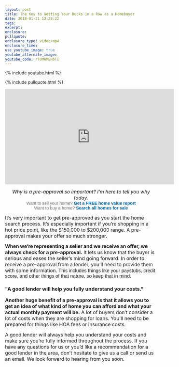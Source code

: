 ```yaml
---
layout: post
title: The Key to Getting Your Ducks in a Row as a Homebuyer
date: 2018-01-31 12:28:22
tags:
excerpt:
enclosure:
pullquote:
enclosure_type: video/mp4
enclosure_time:
use_youtube_image: true
youtube_alternate_image:
youtube_code: rTUMAMEHbTI
---
```


{% include youtube.html %}

{% include pullquote.html %}
<p><iframe src="https://www.youtube.com/embed/rTUMAMEHbTI?rel=0" width="560" height="315" frameborder="0" allowfullscreen=""></iframe></p><center><em><span style="font-size: 12pt;">Why is a pre-approval so important? I&rsquo;m here to tell you why today.</span></em></center><center></center><center></center><center></center><center><span style="box-sizing: inherit; color: #737373; font-family: Raleway, Arial, sans-serif; font-size: 14.28px; text-align: center; background-color: #f9f9f8;">Want to sell your home?&nbsp;</span><a style="box-sizing: inherit; background-color: #f9f9f8; color: #0065a8; text-decoration-line: none; touch-action: manipulation; font-family: Raleway, Arial, sans-serif; font-size: 14.28px; text-align: center;" href="http://brandon.blackwellrealtygroup.com/sell.php" target="_blank" rel="nofollow noopener"><strong style="box-sizing: inherit;">Get a FREE home value report</strong></a><span style="box-sizing: inherit; color: #737373; font-family: Raleway, Arial, sans-serif; font-size: 14.28px; text-align: center; background-color: #f9f9f8;"><br style="box-sizing: inherit;" />Want to buy a home?&nbsp;</span><a style="box-sizing: inherit; background-color: #f9f9f8; color: #0065a8; text-decoration-line: none; touch-action: manipulation; font-family: Raleway, Arial, sans-serif; font-size: 14.28px; text-align: center;" href="http://www.blackwellrealtygroup.com/index.php" target="_blank" rel="nofollow noopener"><strong style="box-sizing: inherit;">Search all homes for sale</strong></a></center><p><span style="font-size: 12pt;">It&rsquo;s very important to get pre-approved as you start the home search process. It&rsquo;s especially important if you&rsquo;re shopping in a hot price point, like the $150,000 to $200,000 range. A pre-approval makes your offer so much stronger.&nbsp;</span></p><p><span style="font-size: 12pt;"><strong>When we&rsquo;re representing a seller and we receive an offer, we always check for a pre-approval.</strong> It lets us know that the buyer is serious and eases the seller&rsquo;s mind going forward. In order to receive a pre-approval from a lender, you&rsquo;ll need to provide them with some information. <span style="font-family: verdana, geneva, sans-serif;"><span style="color: #222222; font-family: arial, sans-serif;">This includes things like your paystubs, credit score, and other things of that nature, so keep that in mind.</span></span></span></p><h3><strong>"A good lender will help you fully understand your costs."</strong></h3><p><span style="font-size: 12pt;"><strong>Another huge benefit of a pre-approval is that it allows you to get an idea of what kind of home you can afford and what your actual monthly payment will be.</strong> A lot of buyers don&rsquo;t consider a lot of costs when they are shopping for loans. You'll need to be prepared for things like HOA fees or insurance costs.&nbsp;</span></p><p><span style="font-size: 12pt;">A good lender will always help you understand your costs and make sure you&rsquo;re fully informed throughout the process. If you have any questions for us or you&rsquo;d like a recommendation for a good lender in the area, don&rsquo;t hesitate to give us a call or send us an email. We look forward to hearing from you soon.</span></p><p></p>